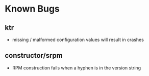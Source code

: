 # Known Bugs

## ktr

- missing / malformed configuration values will result in crashes


## constructor/srpm

- RPM construction fails when a hyphen is in the version string

